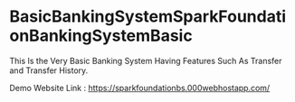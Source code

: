 # BasicBankingSystemSparkFoundationBankingSystemBasic
This Is the Very Basic Banking System Having Features Such As Transfer and Transfer History. 


Demo Website Link : https://sparkfoundationbs.000webhostapp.com/
